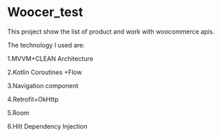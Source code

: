 # Woocer_test

This project show the list of product and work with woocommerce apis.

The technology I used are:

1.MVVM+CLEAN Architecture

2.Kotlin Coroutines +Flow

3.Navigation component

4.Retrofit+OkHttp

5.Room

6.Hilt Dependency Injection


